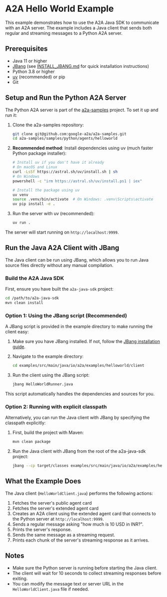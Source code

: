 # A2A Hello World Example

This example demonstrates how to use the A2A Java SDK to communicate with an A2A server. The example includes a Java client that sends both regular and streaming messages to a Python A2A server.

## Prerequisites

- Java 11 or higher
- [JBang](https://www.jbang.dev/documentation/guide/latest/installation.html) (see [INSTALL_JBANG.md](INSTALL_JBANG.md) for quick installation instructions)
- Python 3.8 or higher
- [uv](https://github.com/astral-sh/uv) (recommended) or pip
- Git

## Setup and Run the Python A2A Server

The Python A2A server is part of the [a2a-samples](https://github.com/google-a2a/a2a-samples) project. To set it up and run it:

1. Clone the a2a-samples repository:
   ```bash
   git clone git@github.com:google-a2a/a2a-samples.git
   cd a2a-samples/samples/python/agents/helloworld
   ```

2. **Recommended method**: Install dependencies using uv (much faster Python package installer):
   ```bash
   # Install uv if you don't have it already
   # On macOS and Linux
   curl -LsSf https://astral.sh/uv/install.sh | sh
   # On Windows
   powershell -c "irm https://astral.sh/uv/install.ps1 | iex"

   # Install the package using uv
   uv venv
   source .venv/bin/activate  # On Windows: .venv\Scripts\activate
   uv pip install -e .
   ```

4. Run the server with uv (recommended):
   ```bash
   uv run .
   ```

The server will start running on `http://localhost:9999`.

## Run the Java A2A Client with JBang

The Java client can be run using JBang, which allows you to run Java source files directly without any manual compilation.

### Build the A2A Java SDK

First, ensure you have built the `a2a-java-sdk` project:

```bash
cd /path/to/a2a-java-sdk
mvn clean install
```

### Option 1: Using the JBang script (Recommended)

A JBang script is provided in the example directory to make running the client easy:

1. Make sure you have JBang installed. If not, follow the [JBang installation guide](https://www.jbang.dev/documentation/guide/latest/installation.html).

2. Navigate to the example directory:
   ```bash
   cd examples/src/main/java/io/a2a/examples/helloworld/client
   ```

3. Run the client using the JBang script:
   ```bash
   jbang HelloWorldRunner.java
   ```

This script automatically handles the dependencies and sources for you.

### Option 2: Running with explicit classpath

Alternatively, you can run the Java client with JBang by specifying the classpath explicitly:

1. First, build the project with Maven:
   ```bash
   mvn clean package
   ```

2. Run the Java client with JBang from the root of the a2a-java-sdk project:
   ```bash
   jbang --cp target/classes examples/src/main/java/io/a2a/examples/helloworld/client/HelloWorldClient.java
   ```

## What the Example Does

The Java client (`HelloWorldClient.java`) performs the following actions:

1. Fetches the server's public agent card
2. Fetches the server's extended agent card 
3. Creates an A2A client using the extended agent card that connects to the Python server at `http://localhost:9999`.
4. Sends a regular message asking "how much is 10 USD in INR?".
5. Prints the server's response.
6. Sends the same message as a streaming request.
7. Prints each chunk of the server's streaming response as it arrives.

## Notes

- Make sure the Python server is running before starting the Java client.
- The client will wait for 10 seconds to collect streaming responses before exiting.
- You can modify the message text or server URL in the `HelloWorldClient.java` file if needed. 